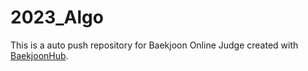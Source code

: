 # 2023_Algo
This is a auto push repository for Baekjoon Online Judge created with [BaekjoonHub](https://github.com/BaekjoonHub/BaekjoonHub).
